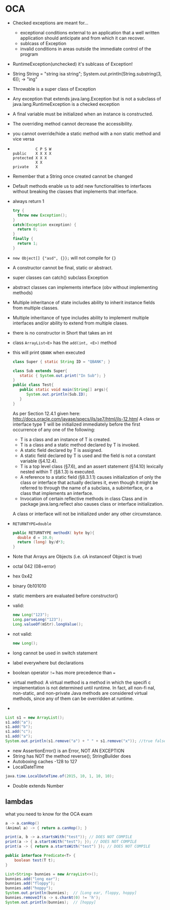 # OCA

+ Checked exceptions are meant for...
  + exceptional conditions external to an application that a well written application should anticipate and from which it can recover.
  + sublcass of Exception
  + invalid conditions in areas outside the immediate control of the program
+ RuntimeException(unchecked) it's sublcass of Exception!
+ String String = "string isa string";  System.out.println(String.substring(3, 6)); -> "ing"
+ Throwable is a super class of Exception
+ Any exception that extends java.lang.Exception but is not a subclass of java.lang.RuntimeException is a checked exception
+ A final variable must be initialized when an instance is constructed.
+ The overriding method cannot decrease the accessibility.
+ you cannot override/hide a static method with a non static method and vice versa

+ 
  ```
            C P S W
  public    X X X X
  protected X X X
            X X
  private   X
  ```
+ Remember that a String once created cannot be changed
+ Default methods enable us to add new functionalities to interfaces without breaking the classes that implements that interface.
+ always return 1
  ```java
  try {
    throw new Exception();
  }
  catch(Exception exception) {
    return 0;
  }
  finally {
    return 1;
  }
  ```
+ ```new Object[] {"asd", {}};``` will not compile for ```{}```
+ A constructor cannot be final, static or abstract.
+ super classes can catch() subclass Exception
+ abstract classes can implements interface (obv without implementing methods)
+ Multiple inheritance of state includes ability to inherit instance fields from multiple classes.
+ Multiple inheritance of type includes ability to implement multiple interfaces and/or ability to extend from multiple clases.
+ there is no constructor in Short that takes an int
+ class ```ArrayList<E>``` has the ```add(int, <E>)``` method
+ this will print ```QBANK``` when executed
  ```java
  class Super { static String ID = "QBANK"; }
  
  class Sub extends Super{
     static { System.out.print("In Sub"); }
  }
  public class Test{
     public static void main(String[] args){
        System.out.println(Sub.ID);
     }
  }
  ```
  As per Section 12.4.1 given here: http://docs.oracle.com/javase/specs/jls/se7/html/jls-12.html
  A class or interface type T will be initialized immediately before the first occurrence of any one of the following:
  + T is a class and an instance of T is created.
  + T is a class and a static method declared by T is invoked.
  + A static field declared by T is assigned.
  + A static field declared by T is used and the field is not a constant variable (§4.12.4).
  + T is a top level class (§7.6), and an assert statement (§14.10) lexically nested within T (§8.1.3) is executed.
  + A reference to a static field (§8.3.1.1) causes initialization of only the class or interface that actually declares it, even though it might be referred to through the name of a subclass, a subinterface, or a class that implements an interface.
  + Invocation of certain reflective methods in class Class and in package java.lang.reflect also causes class or interface initialization.
  
  A class or interface will not be initialized under any other circumstance.
+ ```RETURNTYPE=double```
  ```java
  public RETURNTYPE methodX( byte by){
    double d = 10.0;
    return (long) by/d*3;
  }
  ```
+ Note that Arrays are Objects (i.e. cA instanceof Object is true)
+ octal 042 (08=error)
+ hex 0x42
+ binary 0b101010
+ static members are evaluated before constructor()
+ valid:
  ```java 
  new Long("123");
  Long.parseLong("123");
  Long.valueOf(mStr).longValue();
  ```
+ not valid:
  ```java
  new Long();
  ```
+ long cannot be used in switch statement
+ label everywhere but declarations
+ boolean operator ```!=``` has more precedence than ```=```
+ virtual method: A virtual method is a method in which the specifi c implementation is not determined until runtime. In fact, all non-fi nal, non-static, and non-private Java methods are considered virtual methods, since any of them can be overridden at runtime.
+ 
```java
List s1 = new ArrayList();
s1.add("a");
s1.add("b");
s1.add("c");
s1.add("a");
System.out.println(s1.remove("a") + " " + s1.remove("x")); //true false
```
+ new AssertionError() is an Error, NOT AN EXCEPTION
+ String has NOT the method reverse(); StringBuilder does
+ Autoboxing caches -128 to 127
+ LocalDateTime
```java
java.time.LocalDateTime.of(2015, 10, 1, 10, 10);
```
+ Double extends Number



## lambdas

what you need to know for the OCA exam

```java
a -> a.canHop()
(Animal a) -> { return a.canHop(); }
```

```java
print(a, b -> a.startsWith("test")); // DOES NOT COMPILE
print(a -> { a.startsWith("test"); }); // DOES NOT COMPILE
print(a -> { return a.startsWith("test") }); // DOES NOT COMPILE
```

```java
public interface Predicate<T> {
	boolean test(T t);
}
```

```java
List<String> bunnies = new ArrayList<>();
bunnies.add("long ear");
bunnies.add("floppy");
bunnies.add("hoppy");
System.out.println(bunnies);  // [Long ear, floppy, hoppy]
bunnies.removeIf(s -> s.charAt(0) != 'h');
System.out.println(bunnies);  // [hoppy]
```

